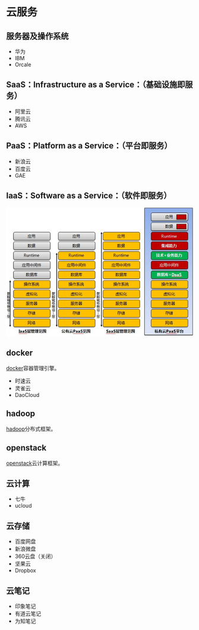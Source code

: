 ﻿# 云服务

## 服务器及操作系统

- 华为
- IBM
- Orcale 

## SaaS：Infrastructure as a Service：（基础设施即服务）

- 阿里云
- 腾讯云
- AWS

## PaaS：Platform as a Service：（平台即服务）

- 新浪云
- 百度云
- GAE

## IaaS：Software as a Service：（软件即服务）

![aaS](https://github.com/im-iron-man/summary/blob/master/%E4%BA%91%E6%9C%8D%E5%8A%A1/aaS.jpg)

## docker

[docker](https://github.com/docker/docker)容器管理引擎。

- 时速云
- 灵雀云
- DaoCloud

## hadoop

[hadoop](https://github.com/apache/hadoop)分布式框架。

## openstack

[openstack](https://github.com/openstack/openstack)云计算框架。

## 云计算

- 七牛
- ucloud

## 云存储

- 百度网盘
- 新浪微盘
- 360云盘（关闭）
- 坚果云
- Dropbox

## 云笔记

- 印象笔记
- 有道云笔记
- 为知笔记
